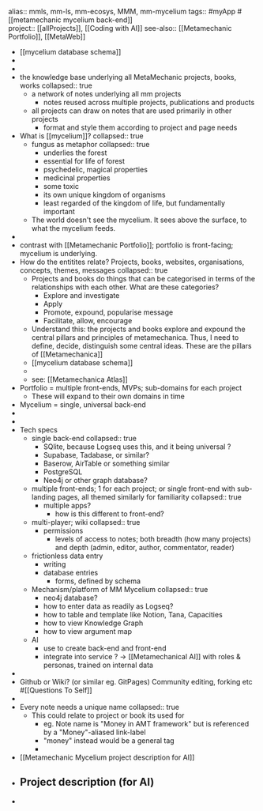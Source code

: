 alias:: mmls, mm-ls, mm-ecosys, MMM, mm-mycelium
tags:: #myApp #[[metamechanic mycelium back-end]]  
project:: [[allProjects]], [[Coding with AI]]
see-also:: [[Metamechanic Portfolio]], [[MetaWeb]]

- [[mycelium database schema]]
-
-
- the knowledge base underlying all MetaMechanic projects, books, works
  collapsed:: true
	- a network of notes underlying all mm projects
		- notes reused across multiple projects, publications and products
	- all projects can draw on notes that are used primarily in other projects
		- format and style them according to project and page needs
- What is [[mycelium]]?
  collapsed:: true
	- fungus as metaphor
	  collapsed:: true
		- underlies the forest
		- essential for life of forest
		- psychedelic, magical properties
		- medicinal properties
		- some toxic
		- its own unique kingdom of organisms
		- least regarded of the kingdom of life, but fundamentally important
	- The world doesn't see the mycelium. It sees above the surface, to what the mycelium feeds.
-
- contrast with [[Metamechanic Portfolio]]; portfolio is front-facing; mycelium is underlying.
- How do the entitites relate? Projects, books, websites, organisations, concepts, themes, messages
  collapsed:: true
	- Projects and books do things that can be categorised in terms of the relationships with each other. What are these categories?
		- Explore and investigate
		- Apply
		- Promote, expound, popularise message
		- Facilitate, allow, encourage
	- Understand this: the projects and books explore and expound the central pillars and principles of metamechanica. Thus, I need to define, decide, distinguish some central ideas. These are the pillars of [[Metamechanica]]
	- [[mycelium database schema]]
	-
	- see: [[Metamechanica Atlas]]
- Portfolio = multiple front-ends, MVPs; sub-domains for each project
	- These will expand to their own domains in time
- Mycelium = single, universal back-end
-
-
- Tech specs
	- single back-end
	  collapsed:: true
		- SQlite, because Logseq uses this, and it being universal ?
		- Supabase, Tadabase, or similar?
		- Baserow, AirTable or something similar
		- PostgreSQL
		- Neo4j or other graph database?
	- multiple front-ends; 1 for each project; or single front-end with sub-landing pages, all themed similarly for familiarity
	  collapsed:: true
		- multiple apps?
			- how is this different to front-end?
	- multi-player; wiki
	  collapsed:: true
		- permissions
			- levels of access to notes; both breadth (how many projects) and depth (admin, editor, author, commentator, reader)
	- frictionless data entry
		- writing
		- database entries
			- forms, defined by schema
	- Mechanism/platform of MM Mycelium
	  collapsed:: true
		- neo4j database?
		- how to enter data as readily as Logseq?
		- how to table and template like Notion, Tana, Capacities
		- how to view Knowledge Graph
		- how to view argument map
	- AI
		- use to create back-end and front-end
		- integrate into service ? -> [[Metamechanical AI]] with roles & personas, trained on internal data
-
- Github or Wiki? (or similar eg. GitPages) Community editing, forking etc #[[Questions To Self]]
-
- Every note needs a unique name
  collapsed:: true
	- This could relate to project or book its used for
		- eg. Note name is "Money in AMT framework" but is referenced by a "Money"-aliased link-label
		- "money" instead would be a general tag
		-
- [[Metamechanic Mycelium project description for AI]]
- Project description (for AI)
	-
-